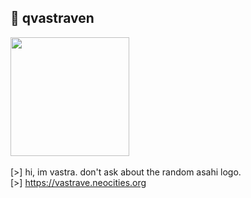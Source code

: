 ## 🌙 qvastraven

<img src="https://github.com/user-attachments/assets/8183cdcd-9d58-4cde-a561-b0f7b2ec9353" width="190" height="190"> \
\
[>] hi, im vastra. don't ask about the random asahi logo. \
[>] https://vastrave.neocities.org
